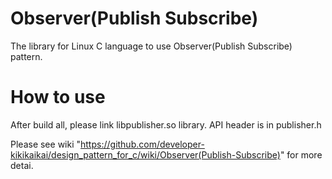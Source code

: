 # Observer(Publish Subscribe)
  The library for Linux C language to use Observer(Publish Subscribe) pattern.

# How to use
  After build all, please link libpublisher.so library.
  API header is in publisher.h

  Please see wiki "https://github.com/developer-kikikaikai/design_pattern_for_c/wiki/Observer(Publish-Subscribe)" for more detai.
